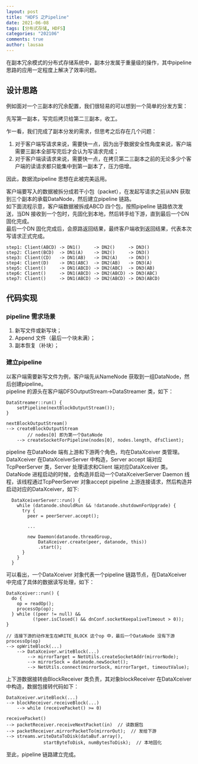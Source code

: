 ```yaml
---
layout: post
title: "HDFS 之Pipeline"
date: 2021-06-08
tags: [分布式存储, HDFS]
categories: "202106"
comments: true
author: lausaa
---
```


在副本冗余模式的分布式存储系统中，副本分发属于重量级的操作，其中pipeline 思路的应用一定程度上解决了效率问题。

## 设计思路
例如面对一个三副本的冗余配置，我们很轻易的可以想到一个简单的分发方案：  

先写第一副本，写完后拷贝给第二三副本，收工。

乍一看，我们完成了副本分发的需求，但思考之后存在几个问题：  
1. 对于客户端写请求来说，需要快一点，因为出于数据安全性角度来说，客户端需要三副本全部写完后才会认为写请求完成；
2. 对于客户端读请求来说，需要快一点，在拷贝第二三副本之前的无论多少个客户端的读请求都只能集中到第一副本了，压力倍增。

因此，数据流pipeline 思想在此被完美运用。

客户端要写入的数据被拆分成若干小包（packet），在发起写请求之前从NN 获取到三个副本的承载DataNode，然后建立pipeline 链路。  
如下面流程示意，客户端数据被拆成ABCD 四个包，按照pipeline 链路依次发送，当DN 接收到一个包时，先固化到本地，然后转手给下游，直到最后一个DN 固化完成。  
最后一个DN 固化完成后，会原路返回结果，最终客户端收到返回结果，代表本次写请求正式完成。
```
step1: Client(ABCD) -> DN1()     -> DN2()     -> DN3()
step2: Client(BCD)  -> DN1(A)    -> DN2()     -> DN3()
step3: Client(CD)   -> DN1(AB)   -> DN2(A)    -> DN3()
step4: Client(D)    -> DN1(ABC)  -> DN2(AB)   -> DN3(A)
step5: Client()     -> DN1(ABCD) -> DN2(ABC)  -> DN3(AB)
step6: Client()     -> DN1(ABCD) -> DN2(ABCD) -> DN3(ABC)
step7: Client()     -> DN1(ABCD) -> DN2(ABCD) -> DN3(ABCD)
```

## 代码实现
### pipeline 需求场景
1. 新写文件或新写块；
2. Append 文件（最后一个块未满）；
3. 副本恢复（补块）；

### 建立pipeline
以客户端需要新写文件为例，客户端先从NameNode 获取到一组DataNode，然后创建pipeline。  
pipeline 的源头在客户端DFSOutputStream->DataStreamer 类，如下：
```
DataStreamer::run() {
    setPipeline(nextBlockOutputStream());
}

nextBlockOutputStream()
--> createBlockOutputStream
        // nodes[0] 即为第一个DataNode
    --> createSocketForPipeline(nodes[0], nodes.length, dfsClient);
```
pipeline 在DataNode 端有上游和下游两个角色，均在DataXceiver 类管理。  
DataXceiver 在DataXceiverServer 中构造，Server accept 端对应TcpPeerServer 类，Server 处理请求和Client 端对应DataXceiver 类。  
DataNode 进程启动的时候，会构造并启动一个DataXceiverServer Daemon 线程，该线程通过TcpPeerServer 对象accept pipeline 上游连接请求，然后构造并启动对应的DataXceiver，如下:
```
  DataXceiverServer::run() {
    while (datanode.shouldRun && !datanode.shutdownForUpgrade) {
      try {
        peer = peerServer.accept();

        ...

        new Daemon(datanode.threadGroup,
            DataXceiver.create(peer, datanode, this))
            .start();
      }
    }
  }
```
可以看出，一个DataXceiver 对象代表一个pipeline 链路节点，在DataXceiver 中完成了具体的数据读写处理，如下：
```
DataXceiver::run() {
  do {
    op = readOp();
    processOp(op);
  } while ((peer != null) &&
          (!peer.isClosed() && dnConf.socketKeepaliveTimeout > 0));
}

// 连接下游的动作发生在WRITE_BLOCK 这个op 中，最后一个DataNode 没有下游
processOp(op)
--> opWriteBlock(...)
    --> DataXceiver.writeBlock(...)
        --> mirrorTarget = NetUtils.createSocketAddr(mirrorNode);
        --> mirrorSock = datanode.newSocket();
        --> NetUtils.connect(mirrorSock, mirrorTarget, timeoutValue);
```

上下游数据接转由BlockReceiver 类负责，其对象blockReceiver 在DataXceiver 中构造，数据包接转代码如下：
```
DataXceiver.writeBlock(...)
--> blockReceiver.receiveBlock(...)
    --> while (receivePacket() >= 0)

receivePacket()
--> packetReceiver.receiveNextPacket(in)  // 读数据包
--> packetReceiver.mirrorPacketTo(mirrorOut);  // 发给下游
--> streams.writeDataToDisk(dataBuf.array(),
              startByteToDisk, numBytesToDisk);  // 本地固化
```
至此，pipeline 链路建立完成。




